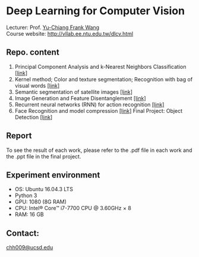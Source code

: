 # Deep Learning for Computer Vision

Lecturer: Prof. [Yu-Chiang Frank Wang](http://vllab.ee.ntu.edu.tw/members.html)<br>
Course website: http://vllab.ee.ntu.edu.tw/dlcv.html

## Repo. content
1. Principal Component Analysis and k-Nearest Neighbors Classification [[link]](https://github.com/JerryHoTaiwan/DLCV2018SPRING/tree/master/hw1)
2. Kernel method; Color and texture segmentation; Recognition with bag of visual words [[link]](https://github.com/JerryHoTaiwan/DLCV2018SPRING/tree/master/hw2)
3. Semantic segmentation of satellite images [[link]](https://github.com/JerryHoTaiwan/DLCV2018SPRING/tree/master/hw3)
4. Image Generation and Feature Disentanglement [[link]](https://github.com/JerryHoTaiwan/DLCV2018SPRING/tree/master/hw4)
5. Recurrent neural networks (RNN) for action	recognition [[link]](https://github.com/thtang/DLCV2018SPRING/tree/master/hw5)
6. Face Recognition and model compression [[link]](https://github.com/JerryHoTaiwan/DLCV2018SPRING/tree/master/hw5)
Final Project: Object Detection [[link]](https://github.com/JerryHoTaiwan/DLCV2018SPRING/tree/master/final)

## Report
To see the result of each work, please refer to the .pdf file in each work and the .ppt file in the final project.

## Experiment environment
* OS: Ubuntu 16.04.3 LTS
* Python 3
* GPU: 1080 (8G RAM)
* CPU: Intel® Core™ i7-7700 CPU @ 3.60GHz × 8 
* RAM: 16 GB

## Contact:
chh009@ucsd.edu
